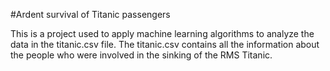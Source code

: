 #Ardent survival of Titanic passengers

This is a project used to apply machine learning algorithms to analyze the data in the titanic.csv file. The titanic.csv contains all the information about the people who were involved in the sinking of the RMS Titanic.
